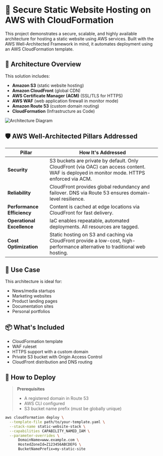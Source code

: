 # 🚀 Secure Static Website Hosting on AWS with CloudFormation

This project demonstrates a secure, scalable, and highly available architecture for hosting a static website using AWS services. Built with the AWS Well-Architected Framework in mind, it automates deployment using an AWS CloudFormation template.

## 🧩 Architecture Overview

This solution includes:
- **Amazon S3** (static website hosting)
- **Amazon CloudFront** (global CDN)
- **AWS Certificate Manager (ACM)** (SSL/TLS for HTTPS)
- **AWS WAF** (web application firewall in monitor mode)
- **Amazon Route 53** (custom domain routing)
- **CloudFormation** (Infrastructure as Code)

![Architecture Diagram](./Architecture%20Diagram.drawio2.png)

## 🛡️ AWS Well-Architected Pillars Addressed

| Pillar | How It's Addressed |
|-------|---------------------|
| **Security** | S3 buckets are private by default. Only CloudFront (via OAC) can access content. WAF is deployed in monitor mode. HTTPS enforced via ACM. |
| **Reliability** | CloudFront provides global redundancy and failover. DNS via Route 53 ensures domain-level resilience. |
| **Performance Efficiency** | Content is cached at edge locations via CloudFront for fast delivery. |
| **Operational Excellence** | IaC enables repeatable, automated deployments. All resources are tagged. |
| **Cost Optimization** | Static hosting on S3 and caching via CloudFront provide a low-cost, high-performance alternative to traditional web hosting. |

## 🧠 Use Case

This architecture is ideal for:
- News/media startups
- Marketing websites
- Product landing pages
- Documentation sites
- Personal portfolios

## 📦 What's Included

- CloudFormation template
- WAF ruleset
- HTTPS support with a custom domain
- Private S3 bucket with Origin Access Control
- CloudFront distribution and DNS routing

## 🚀 How to Deploy

> **Prerequisites**
> - A registered domain in Route 53
> - AWS CLI configured
> - S3 bucket name prefix (must be globally unique)

```bash
aws cloudformation deploy \
  --template-file path/to/your-template.yaml \
  --stack-name static-website-stack \
  --capabilities CAPABILITY_NAMED_IAM \
  --parameter-overrides \
      DomainName=www.example.com \
      HostedZoneId=Z123456ABCDEFG \
      BucketNamePrefix=my-static-site

